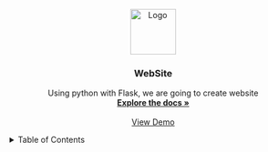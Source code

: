 <!-- PROJECT LOGO -->
<br />
<div align="center">
  <a href="https://ut.ee/en">
    <img src="Pictures/Wiki/UT-Logo/Uni_V2.png" alt="Logo" width="80" height="80">
  </a>

<h3 align="center">WebSite</h3>

  <p align="center">
    Using python with Flask, we are going to create website
    <br />
    <a href="#about-the-project"><strong>Explore the docs »</strong></a>
    <br />
    <br />
    <a href="https://github.com/Vladislp/ADL_V2/tree/main/Recordings/Demo">View Demo</a>
  </p>
</div>


<!-- TABLE OF CONTENTS -->
<details>
  <summary>Table of Contents</summary>
  <ol>
    <li>
      <a href="#about-the-project">About The Website</a>
      <ul>
        <li><a href="#built-with">Built With</a></li>
      </ul>
    </li>
    <li>
      <a href="#getting-started">Getting Started</a>
      <ul>
        <li><a href="#prerequisites">Prerequisites</a></li>
        <li><a href="#installation">Installation</a></li>
      </ul>
    </li>
    <li><a href="#usage">Usage</a></li>
  </ol>